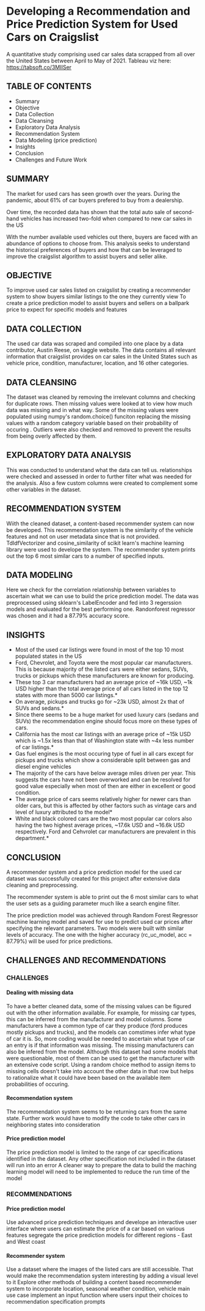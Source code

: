 # Developing a Recommendation and Price Prediction System for Used Cars on Craigslist
A quantitative study comprising used car sales data scrapped from all over the United States between April to May of 2021.
Tableau viz here: https://tabsoft.co/3MIISer

## TABLE OF CONTENTS
 - Summary
 - Objective
 - Data Collection
 - Data Cleansing
 - Exploratory Data Analysis
 - Recommendation System
 - Data Modeling (price prediction)
 - Insights
 - Conclusion
 - Challenges and Future Work
## SUMMARY
The market for used cars has seen growth over the years. During the pandemic, about 61% of car buyers prefered to buy from a dealership.

Over time, the recorded data has shown that the total auto sale of second-hand vehicles has increased two-fold when compared to new car sales in the US

With the number available used vehicles out there, buyers are faced with an abundance of options to choose from. This analysis seeks to understand the historical preferences of buyers and how that can be leveraged to improve the craigslist algorithm to assist buyers and seller alike.

## OBJECTIVE
To improve used car sales listed on craigslist by creating a recommender system to show buyers similar listings to the one they currently view
To create a price prediction model to assist buyers and sellers on a ballpark price to expect for specific models and features
## DATA COLLECTION
The used car data was scraped and compiled into one place by a data contributor, Austin Reese, on kaggle website. The data contains all relevant information that craigslist provides on car sales in the United States such as vehicle price, condition, manufacturer, location, and 16 other categories.
## DATA CLEANSING
The dataset was cleaned by removing the irrelevant columns and checking for duplicate rows. Then missing values were looked at to view how much data was missing and in what way. Some of the missing values were populated using numpy's random.choice() funciton replacing the missing values with a random category variable based on their probability of occuring . Outliers were also checked and removed to prevent the results from being overly affected by them.
## EXPLORATORY DATA ANALYSIS
This was conducted to understand what the data can tell us. relationships were checked and assessed in order to further filter what was needed for the analysis. Also a few custom columns were created to complement some other variables in the dataset.
## RECOMMENDATION SYSTEM
Wiith the cleaned dataset, a content-based recommender system can now be developed. This recommendation system is the similarity of the vehicle features and not on user metadata since that is not provided. TdIdfVectorizer and cosine_similarity of scikit learn's machine learning library were used to develope the system. The recommender system prints out the top 6 most similar cars to a number of specified inputs.
## DATA MODELING
Here we check for the correlation relationship between variables to ascertain what we can use to build the price prediction model. The data was preprocessed using sklearn's LabelEncoder and fed into 3 regerssion models and evaluated for the best performing one. Randonforest regressor was chosen and it had a 87.79% accuracy score.
## INSIGHTS
 - Most of the used car listings were found in most of the top 10 most populated states in the US
 - Ford, Chevrolet, and Toyota were the most popular car manufacturers. This is because majority of the listed cars were either sedans, SUVs, trucks or pickups which these manufacturers are known for producing.
 - These top 3 car manufacturers had an average price of ~16k USD, ~1k USD higher than the total average price of all cars listed in the top 12 states with more than 5000 car listings.*
 - On average, pickups and trucks go for ~23k USD, almost 2x that of SUVs and sedans.*
 - Since there seems to be a huge market for used luxury cars (sedans and SUVs) the recommendation engine should focus more on these types of cars.
 - California has the most car listings with an average price of ~15k USD which is ~1.5x less than that of Washington state with ~4x less number of car listings.*
 - Gas fuel engines is the most occuring type of fuel in all cars except for pickups and trucks which show a considerable split between gas and diesel engine vehicles
 - The majority of the cars have below average miles driven per year. This suggests the cars have not been overworked and can be resolved for good value especially when most of then are either in excellent or good condition.
 - The average price of cars seems relatively higher for newer cars than older cars, but this is affected by other factors such as vintage cars and level of luxury attributed to the model*
 - White and black colored cars are the two most popular car colors also having the two highest average prices, ~17.6k USD and ~16.6k USD respectively. Ford and Cehvrolet car manufacturers are prevalent in this department.*
## CONCLUSION
A recommender system and a price prediction model for the used car dataset was successfully created for this project after extensive data cleaning and preprocessing.

The recommender system is able to print out the 6 most similar cars to what the user sets as a guiding parameter much like a search engine filter.

The price prediction model was achieved through Random Forest Regressor machine learning model and saved for use to predict used car prices after specifying the relevant parameters. Two models were built with similar levels of accuracy. The one with the higher accuracy (rc_uc_model, acc = 87.79%) will be used for price predictions.
## CHALLENGES AND RECOMMENDATIONS
### CHALLENGES
#### Dealing with missing data
To have a better cleaned data, some of the missing values can be figured out with the other information available. For example, for missing car types, this can be inferred from the manufacturer and model columns. Some manufacturers have a common type of car they produce (ford produces mostly pickups and trucks), and the models can comstimes infer what type of car it is. So, more coding would be needed to ascertain what type of car an entry is if that information was missing.
The missing manufacturers can also be infered from the model. Although this dataset had some models that were questionable, most of them can be used to get the manufacturer with an extensive code script.
Using a random choice method to assign items to missing cells doesn't take into account the other data in that row but helps to rationalize what it could have been based on the available item probabilities of occuring.
#### Recommendation system
The recommendation system seems to be returning cars from the same state. Further work would have to modify the code to take other cars in neighboring states into consideration
#### Price prediction model
The price prediction model is limited to the range of car specifications identified in the dataset. Any other specification not included in the dataset will run into an error
A cleaner way to prepare the data to build the maching learning model will need to be implemented to reduce the run time of the model
### RECOMMENDATIONS
#### Price prediction model
Use advanced price prediction techniques and develope an interactive user interface where users can estimate the price of a car based on various features
segregate the price prediction models for different regions - East and West coast
#### Recommender system
Use a dataset where the images of the listed cars are still accessible. That would make the recommendation system interesting by adding a visual level to it
Explore other methods of building a content based recommender system to incorporate location, seasonal weather condition, vehicle main use case
implement an input function where users input their choices to recommendation specification prompts
